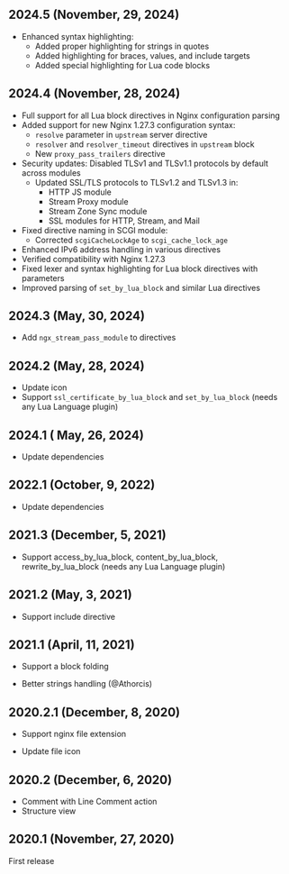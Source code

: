## 2024.5 (November, 29, 2024)

* Enhanced syntax highlighting:
  - Added proper highlighting for strings in quotes
  - Added highlighting for braces, values, and include targets
  - Added special highlighting for Lua code blocks

## 2024.4 (November, 28, 2024)

* Full support for all Lua block directives in Nginx configuration parsing
* Added support for new Nginx 1.27.3 configuration syntax:
  - `resolve` parameter in `upstream` server directive
  - `resolver` and `resolver_timeout` directives in `upstream` block
  - New `proxy_pass_trailers` directive
* Security updates: Disabled TLSv1 and TLSv1.1 protocols by default across modules
  - Updated SSL/TLS protocols to TLSv1.2 and TLSv1.3 in:
    * HTTP JS module
    * Stream Proxy module
    * Stream Zone Sync module
    * SSL modules for HTTP, Stream, and Mail
* Fixed directive naming in SCGI module:
  - Corrected `scgiCacheLockAge` to `scgi_cache_lock_age`
* Enhanced IPv6 address handling in various directives
* Verified compatibility with Nginx 1.27.3
* Fixed lexer and syntax highlighting for Lua block directives with parameters
* Improved parsing of `set_by_lua_block` and similar Lua directives

## 2024.3 (May, 30, 2024)

* Add `ngx_stream_pass_module` to directives

## 2024.2 (May, 28, 2024)

* Update icon
* Support `ssl_certificate_by_lua_block` and `set_by_lua_block` (needs any Lua Language plugin)

## 2024.1 ( May, 26, 2024)

* Update dependencies

## 2022.1 (October, 9, 2022)

* Update dependencies

## 2021.3 (December, 5, 2021)

+ Support access_by_lua_block, content_by_lua_block, rewrite_by_lua_block (needs any Lua Language plugin)

## 2021.2 (May, 3, 2021)

+ Support include directive

## 2021.1 (April, 11, 2021)

+ Support a block folding

* Better strings handling (@Athorcis)

## 2020.2.1 (December, 8, 2020)

+ Support nginx file extension

* Update file icon

## 2020.2 (December, 6, 2020)

+ Comment with Line Comment action
+ Structure view

## 2020.1 (November, 27, 2020)

First release
